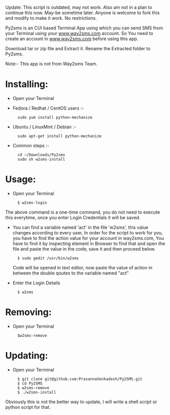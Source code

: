 Update: This script is outdated, may not work. Also am not in a plan to continue this now. May-be sometime later.
Anyone is welcome to fork this and modify to make it work. No restrictions.

Py2sms is an CUI based Terminal App using which you can send SMS from your Terminal using your www.way2sms.com account.
So You need to create an account in www.way2sms.com before using this app.

Download tar or zip file and Extract it. Rename the Extracted folder to Py2sms.

Note:- This app is not from Way2sms Team.


Installing:
===========

* Open your Terminal

* Fedora / Redhat / CentOS users :- 

		sudo yum install python-mechanize

* Ubuntu / LinuxMint / Debian :-

		sudo apt-get install python-mechanize

* Common steps :-

		cd ~/Downloads/Py2sms
		sudo sh w2sms-install

Usage:
======

* Open your Terminal 

		$ w2sms-login
The above command is a one-time command, you do not need to execute this everytime, once you enter Login Credentials it will be saved.

* You can find a variable named 'act' in the file 'w2sms', this value changes according to every user, In order for the script to work for you, you have to find the action value for your account in way2sms.com, You have to find it by inspecting element in Browser to find that and open the file and paste the value in the code, save it and then proceed below.

		$ sudo gedit /usr/bin/w2sms
	
	Code will be opened in text editor, now paste the value of action in between the double qoutes to the variable named "act"

* Enter the Login Details

		$ w2sms


Removing:
=========

* Open your Terminal

		$w2sms-remove


Updating:
=========

* Open your Terminal

		$ git clone git@github.com:PrasannaVenkadesh/Py2SMS.git
		$ cd Py2SMS
		$ w2sms-remove
		$ ./w2sms-install

Obviously this is not the better way to update, I will write a shell script or python script for that.
